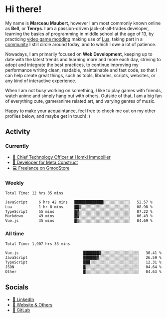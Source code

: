# Hi there!

My name is **Marceau Maubert**, however I am most commonly known online as **Bell**, or **Tenrys**. I am a passion-driven jack-of-all-trades developer, learning the basics of programming in middle school at the age of 13, by practicing [video game modding](https://garrysmod.com) making use of [Lua](https://lua.org), taking part in a [community](https://metastruct.net) I still circle around today, and to which I owe a lot of patience.

Nowadays, I am primarily focused on **Web Development**, keeping up to date with the latest trends and learning more and more each day, striving to adopt  and integrate the best practices, to continue improving my performance writing clean, readable, maintainable and fast code, so that I can help create great things, such as tools, libraries, scripts, websites, or any kind of interactive experience.

When I am not busy working on something, I like to play games with friends, watch anime and simply hang out with others. Outside of that, I am a big fan of everything cute, game/anime related art, and varying genres of music.

Happy to make your acquaintance, feel free to check me out on my other profiles below, and maybe get in touch! :)

## Activity

### Currently

- [🏢 Chief Technology Officer at Homki Immobilier](https://homki-immobilier.com)
- [🎈 Developer for Meta Construct](https://metastruct.net)
- [💻 Freelance on GmodStore](https://www.gmodstore.com/users/Tenrys)

### Weekly
<!--START_SECTION:wakaWeekly-->

```txt
Total Time: 12 hrs 35 mins

JavaScript     6 hrs 42 mins   █████████████░░░░░░░░░░░░   52.57 %
Lua            1 hr 8 mins     ██▒░░░░░░░░░░░░░░░░░░░░░░   08.98 %
TypeScript     55 mins         █▓░░░░░░░░░░░░░░░░░░░░░░░   07.22 %
Markdown       49 mins         █▓░░░░░░░░░░░░░░░░░░░░░░░   06.43 %
Vue.js         35 mins         █▒░░░░░░░░░░░░░░░░░░░░░░░   04.69 %
```

<!--END_SECTION:wakaWeekly-->

### All time
<!--START_SECTION:wakaTotal-->

```txt
Total Time: 1,907 hrs 33 mins

Vue.js                             ███████▓░░░░░░░░░░░░░░░░░   30.41 %
JavaScript                         ██████▓░░░░░░░░░░░░░░░░░░   26.59 %
TypeScript                         ███░░░░░░░░░░░░░░░░░░░░░░   12.31 %
JSON                               █░░░░░░░░░░░░░░░░░░░░░░░░   04.64 %
Other                              █░░░░░░░░░░░░░░░░░░░░░░░░   04.63 %
```

<!--END_SECTION:wakaTotal-->

## Socials

- [👔 LinkedIn](https://www.linkedin.com/in/marceau-maubert)
- [🔗 Website & Others](https://bell.moe)
- [🦊 GitLab](https://gitlab.com/Tenrys)
